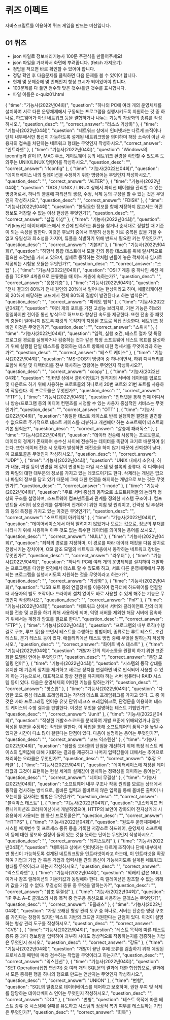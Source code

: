 # 퀴즈 이펙트
자바스크립트를 이용하여 퀴즈 게임을 만드는 미션입니다.

## 01 퀴즈
- json 파일로 정보처리기능사 100문 주관식을 만들어주세요!
- json 파일을 가져와서 화면에 뿌려줍니다. (fetch 가져오기)
- 정답을 적으면 바로 확인할 수 있어야 합니다.
- 정답 확인 후 다음문제를 클릭하면 다음 문제를 볼 수 있어야 합니다.
- 현재 몇 문제중에 몇 번째인지 항상 표시가 되어있어야 합니다.
- 100문제를 다 풀면 점수와 맞은 갯수/틀린 갯수를 표시합니다.
- 파일 이름은 c-quiz01.html


{
        "time": "기능사(2022년04회)",
        "question": "하나의 PC에 여러 개의 운영체제를 설치하여 서로 다른 운영체제에서 구동되는 프로그램을 실행시키도록 지원하는 것 중 하나로, 하드웨어가 아닌 네트워크 등을 결합하거나 나누는 기능의 가상화의 종류를 작성하시오.",
        "question_desc": "",
        "correct_answer": "리소스 가상화"
    },
    {
        "time": "기능사(2022년04회)",
        "question": "네트워크 상에서 인터넷과는 다르게 조직이나 단체 내부에서만 통신이 가능하도록 설계된 네트워크망을 의미하며 해당 소속이 아닌 사용자의 접속을 차단하는 네트워크 형태는 무엇인지 작성하시오.",
        "correct_answer": "인트라넷"
    },
    {
        "time": "기능사(2022년04회)",
        "question": "Windows의 ipconfig와 같이 IP, MAC 주소, 게이트웨이 등의 네트워크 환경을 확인할 수 있도록 도와주는 UNIX/LINUX 명령어를 작성하시오.",
        "question_desc": "",
        "correct_answer": "ifconfig"
    },
    {
        "time": "기능사(2022년04회)",
        "question": "데이터베이스 내의 릴레이션을 수정하기 위한 명령어는 무엇인지 작성하시오.",
        "question_desc": "",
        "correct_answer": "ALTER"
    },
    {
        "time": "기능사(2022년04회)",
        "question": "DOS / UNIX / LINUX 상에서 파티션 테이블을 관리할 수 있는 명령어로서, 하나의 불륨에 파티션의 생성, 수정, 삭제 등의 구성을 할 수 있는 것은 무엇인지 작성하시오.",
        "question_desc": "",
        "correct_answer": "FDISK"
    },
    {
        "time": "기능사(2022년04회)",
        "question": "불필요한 정보를 함께 저장하지 않고서는 어떤 정보도 저장할 수 없는 이상 현상은 무엇인가?",
        "question_desc": "",
        "correct_answer": "삽입 이상"
    },
    {
        "time": "기능사(2022년04회)",
        "question": "키(key)란 데이터베이스에서 조건에 만족하는 튜플을 찾거나 순서대로 정렬할 때 기준이 되는 속성을 말한다. 이것은 후보키 중에서 특별히 선정된 키로 중복된 값을 가질 수 없고 유일성과 최소성을 가지며, 튜플을 식별하기 위해 반드시 필요한 키는 무엇인가?",
        "question_desc": "",
        "correct_answer": "기본키"
    },
    {
        "time": "기능사(2022년04회)",
        "question": "하향식 통합 데스트에서 모듈 간의 통합 테스트를 위해 일시적으로 필요한 조건만을 가지고 있으며, 실제로 동작하는 것처럼 만들어 놓은 객체이자 임시로 제공되는 시험용 모듈은 무엇인가?",
        "question_desc": "",
        "correct_answer": "스텁"
    },
    {
        "time": "기능사(2022년04회)",
        "question": "OSI 7 계층 중 하나인 세션 계층을 TCP/IP 4계층으로 분류했을 때 어느 계층에 속하는가?",
        "question_desc": "",
        "correct_answer": "응용계층"
    },
    {
        "time": "기능사(2022년04회)",
        "question": "전체 결과의 80%가 전체 원인의 20%에서 일어나는 현상이라고 하며, 애플리케이션의 20%에 해당하는 코드에서 전체 80%의 결함이 발견된다고 하는 법칙은?",
        "question_desc": "",
        "correct_answer": "파레토 법칙"
    },
    {
        "time": "기능사(2022년04회)",
        "question": "여러 개의 포트를 가진 고성능 브리지로, 기본 기능은 허브와 동일하지만 전이중 통신 방식으로 허브보다 향상된 속도를 제공한다. 또한 전송 중 패킷의 충돌이 일어나지 않도록 패킷의 목적지의 지정된 포트로 직접 전송한다. 네트워크 장비인 이것은 무엇인가?",
        "question_desc": "",
        "correct_answer": "스위치"
    },
    {
        "time": "기능사(2022년04회)",
        "question": "입력, 실행 조건, 테스트 절차 및 특정 프로그램 경로를 실행하거나 검증하는 것과 같은 특정 소프트웨어 테스트 목표를 달성하기 위해 실행될 단일 테스트를 정의하는 테스트 항목에 대한 명세서를 무엇이라과 하는가?",
        "question_desc": "",
        "correct_answer": "테스트 케이스"
    },
    {
        "time": "기능사(2022년04회)",
        "question": "MS-DOS의 명령어 중 하나이면서, 하위 디렉터리를 포함해 파일 및 디렉터리를 전부 복사하는 명령어는 무엇인지 작성하시오?",
        "question_desc": "",
        "correct_answer": "xcopy"
    },
    {
        "time": "기능사(2022년04회)",
        "question": "인터넷 상에서 클라이언트가 원격지의 서버에 데이터를 업로드 및 다운로드 하기 위해 사용하는 프로토콜의 하나로서 20번 포트와 21번 포트를 사용하여 작동한다. 이 프로토콜은 무엇인가?",
        "question_desc": "",
        "correct_answer": "FTP"
    },
    {
        "time": "기능사(2022년04회)",
        "question": "인터넷을 통해 언제 어디서나 방송/프로그램 등의 미디어 컨텐츠를 시청할 수 있는 사용자 중심적인 서비스는 무엇인가?",
        "question_desc": "",
        "correct_answer": "OTT"
    },
    {
        "time": "기능사(2022년04회)",
        "question": "동일한 테스트 케이스로 반복 실행하면 결함을 발견할 수 없으므로 주기적으로 테스트 케이스를 리뷰하고 개선해야 하는 소프트웨어 테스트의 기본 원칙은?",
        "question_desc": "",
        "correct_answer": "살충제 패러독스"
    },
    {
        "time": "기능사(2022년04회)",
        "question": "데이터 전송에 사용하는 프로토콜로, 데이터의 경계가 존재하여 송수신 사이에 전송하는 데이터를 똑같이 크기로 배분하여 읽는다. 또한 데이터 전송 시 오류가 발생하면 재전송을 하지 않기 때문에 신뢰성이 낮다. 이 프로토콜은 무엇인지 작성하시오.",
        "question_desc": "",
        "correct_answer": "UDP"
    },
    {
        "time": "기능사(2022년04회)",
        "question": "UNIX 내에서 소유자, 허가 내용, 파일 등이 변경될 때 같이 변경되는 파일 시스템 및 블록의 종류다. 각 디렉터리와 파일의 대한 대부분의 정보를 가지고 있는 레코드이기도 한다. 삭제라는 개념은 없으나 파일의 정보를 담고 있기 때문에 그에 대한 연결을 해지하는 개념으로 보는 것은 무엇인가?",
        "question_desc": "",
        "correct_answer": "i-node"
    },
    {
        "time": "기능사(2022년04회)",
        "question": "주로 서버 중심의 동작으로 소프트웨어들의 논리적 형상의 구조를 설명하며, 소프트웨어 컴포넌트들과 관계를 정의한 시스템 구조이다. 컴포넌트들 사이의 상호관계를 설계하며 전개하기 위한 지침 및 원리이고, 간략성 및 추상화의 등의 특징을 가지고 있는 이것은 무엇인가?",
        "question_desc": "",
        "correct_answer": "소프트웨어 아키텍처"
    },
    {
        "time": "기능사(2022년04회)",
        "question": "데이어베이스에서 아직 알려지지 않았거나 모르는 값으로, 정보의 부재를 나타내기 위해 사용하며 아무 것도 없는 특수한 데이터를 의미하는 용어를 쓰시오.",
        "question_desc": "",
        "correct_answer": "NULL"
    },
    {
        "time": "기능사(2022년04회)",
        "question": "최적의 경로를 지정하며, 이 경로를 따라 데이터 패킷을 다음 장치로 전향시키는 장치이며, OSI 참조 모델의 네트워크 계층에서 동작하는 네트워크 장비는 무엇인가?",
        "question_desc": "",
        "correct_answer": "라우터"
    },
    {
        "time": "기능사(2022년04회)",
        "question": "하나의 PC에 여러 개의 운영체제를 설치하여 개발하는 프로그램을 다양한 환경에서 테스트 할 수 있도록 하고, 서로 다른 운영체제에서 구동되는 프로그램을 실행시키도록 지원하는 것을 무엇이라고 하는가?",
        "question_desc": "",
        "correct_answer": "가상화"
    },
    {
        "time": "기능사(2022년04회)",
        "question": "USB 포트 등의 연결장치를 이용하여 컴퓨터에 하드웨어를 연결할 때 사용자의 별도 조작이나 드라이버 설치 없이도 바로 사용할 수 있게 해주는 기능은 무엇인지 작성하시오.",
        "question_desc": "",
        "correct_answer": "PnP"
    },
    {
        "time": "기능사(2022년04회)",
        "question": "네트워크 상에서 서버와 클라이언트 간의 데이터를 전송 및 교환을 하기 위해 사용하게 되며, 익명 서버를 제외한 해당 서버에 접속하기 위해서는 계정과 암호를 필요로 한다.",
        "question_desc": "",
        "correct_answer": "FTP"
    },
    {
        "time": "기능사(2022년04회)",
        "question": "프로그램의 내부 로직(수행 결로 구조, 루프 등)을 보면서 테스트를 수행하는 방법이며, 종류로는 루트 테스트, 조건 테스트, 분기 테스트 등이 있다. 애플리키에션 테스트 방법 중에 무엇을 말하는지 작성하시오.",
        "question_desc": "",
        "correct_answer": "화이트 박스 테스트"
    },
    {
        "time": "기능사(2022년04회)",
        "question": "개발자 간의 의사소통을 원활히 하기 위한 표준화한 모델링 언어는 무엇인가?",
        "question_desc": "",
        "correct_answer": "통합 모델링 언어"
    },
    {
        "time": "기능사(2022년04회)",
        "question": "시스템의 동작 상태를 유지한 채 기존의 장치를 제거하고 새로운 장치를 연결하면 바로 인식되어 사용할 수 있게 하는 기능으로서, 대표적으로 항상 전원을 유지해야 하는 서버 컴퓨터나 RAID 시스템 등이 있다. 다음은 운영체제의 어떠한 기능을 말하는가?",
        "question_desc": "",
        "correct_answer": "핫스왑"
    },
    {
        "time": "기능사(2022년04회)",
        "question": "다양한 코드 중심 테스트 프레임워크는 각각의 테스트 프레임워크를 가지고 있다. 그 중 이것은 자바 프로그래밍 언어용 유닛 단위 테크스 프레임워크로, 단정문을 이용하여 테스트 케이스의 수행 결과를 판별한다. 이것은 무엇을 설명하는 테스트 기법인가?",
        "question_desc": "",
        "correct_answer": "Junit"
    },
    {
        "time": "기능사(2022년04회)",
        "question": "작성한 개발소스코드를 분석하여 개발 표준에 위배되었거나 잘못 작성된 부분을 수정하는 작업을 말한다. 이 작업을 통해 소프트웨어의 품직ㄹ을 높일 수 있지만 시간이 다소 많이 걸린다는 단점이 있다. 다음이 설명하는 용어는 무엇인가?",
        "question_desc": "",
        "correct_answer": "코드 익스텐션"
    },
    {
        "time": "기능사(2022년04회)",
        "question": "샘플링 오라클의 단점을 개선하기 위해 특정 테스트 케이스의 입력값에 대해 기대하는 결과를 제공하고 나머지 입력값들에 대해서는 추어으로 처리하는 오라클은 무엇인가?",
        "question_desc": "",
        "correct_answer": "추정 오라클"
    },
    {
        "time": "기능사(2022년04회)",
        "question": "데이터베이스에 저장된 데이터값과 그것이 표현하는 현실 세계의 실제값이 일치하는 정확성을 의미하는 용어는?",
        "question_desc": "",
        "correct_answer": "데이터 무결성"
    },
    {
        "time": "기능사(2022년04회)",
        "question": "소프트웨어 내부 구조나 작동 원리를 모르는 상태에서 동작을 검사하는 방식으로, 올바른 입력과 올바르지 않은 입력을 통해 올바른 출력이 나오는지를 검사하는 방법은 무엇인가?",
        "question_desc": "",
        "correct_answer": "블랙박스 테스트"
    },
    {
        "time": "기능사(2022년04회)",
        "question": "넷스케이프 커뮤니케이션즈 코러페이션에서 개발하였으며, HTTP의 보안이 강화되어 전자상거래 시 유용하게 사용되는 웹 통신 프로토콜은?",
        "question_desc": "",
        "correct_answer": "HTTPS"
    },
    {
        "time": "기능사(2022년04회)",
        "question": "원도우 운영체제에서 시스템 매개변수 및 프로세스 종류 등을 기록한 저장소로 하드웨어, 운영체제 소프트웨어 등에 대한 정보와 설정이 들어 있는 것을 뜻하는 단어는 무엇인지 작성하시오.",
        "question_desc": "",
        "correct_answer": "레지스트리"
    },
    {
        "time": "기능사(2022년04회)",
        "question": "네트워크 상에서 인터넷과는 다르게 조직이나 단체 내부에서만 통신이 가능하도록 설계된 네트워크망을 인트라넷이라고 하는데, 이 인트라넷을 확장하여 기업과 기업 간 혹은 기업과 협력사들 간의 통신이 가능해지도록 설계된 네트워크 형태를 무엇이라고 하는지 작성하시오.",
        "question_desc": "",
        "correct_answer": "엑스트라넷"
    },
    {
        "time": "기능사(2022년04회)",
        "question": "외래키 값은 NULL이거나 참조 릴레이션의 기본키값과 동일해야 한다. 즉 릴레이션은 참조할 수 없는 외래키 값을 가질 수 없다. 무결성의 종류 중 무엇을 말하는가?",
        "question_desc": "",
        "correct_answer": "참조 무결성"
    },
    {
        "time": "기능사(2022년04회)",
        "question": "IP 주소 A~E 클래스의 사용 목적 중 연구용 통신으로 사용하는 클래스는 무엇인가?",
        "question_desc": "",
        "correct_answer": "E클래스"
    },
    {
        "time": "기능사(2022년04회)",
        "question": "가장 오래된 형상 관리 도구 중 하나로, 서버는 단순한 명령 구조를 가진다는 장점이 있지만 텍스트 기반의 코드만 지원한다는 단점이 있다. 이것이 설명하는 형상 관리 도구를 작성하시오.",
        "question_desc": "",
        "correct_answer": "CVS"
    },
    {
        "time": "기능사(2022년04회)",
        "question": "테스트 목적에 따른 테스트 종류 중 과다 정보량을 입력하여 과부하 시에도 정상적으로 작동하는지를 검증하는 기법은 무엇인지 쓰시오.",
        "question_desc": "",
        "correct_answer": "강도"
    },
    {
        "time": "기능사(2022년04회)",
        "question": "개발이 끝난 후에 오류를 검출하기 위해 예정된 프로세스와 페턴에 따라 검수하는 작업을 무엇이라고 하는가?.",
        "question_desc": "",
        "correct_answer": "익스텐션"
    },
    {
        "time": "기능사(2022년04회)",
        "question": "SET Operation(집합 연산자) 중 여러 개의 SQL문의 결과에 대한 합집합으로, 결과에서 모든 중복된 행을 하나의 행으로 만드는 연산자는 무엇인지 작성하시오.",
        "question_desc": "",
        "correct_answer": "UNION"
    },
    {
        "time": "변형",
        "question": "SQL의 일종으로 데이터베이스를 제어하고 보호하며, 권한 부여 및 삭제를 담당하는 데이터베이스 언어는 무엇인지 작성하시오.",
        "question_desc": "",
        "correct_answer": "DCL"
    },
    {
        "time": "변형",
        "question": "테스트 목적에 따른 테스트 종류 중 시스템에 실패를 유도하고 시스템의 정상적 복귀 여부를 테스트하는 기법은 무엇인가?",
        "question_desc": "",
        "correct_answer": "회복"
    }